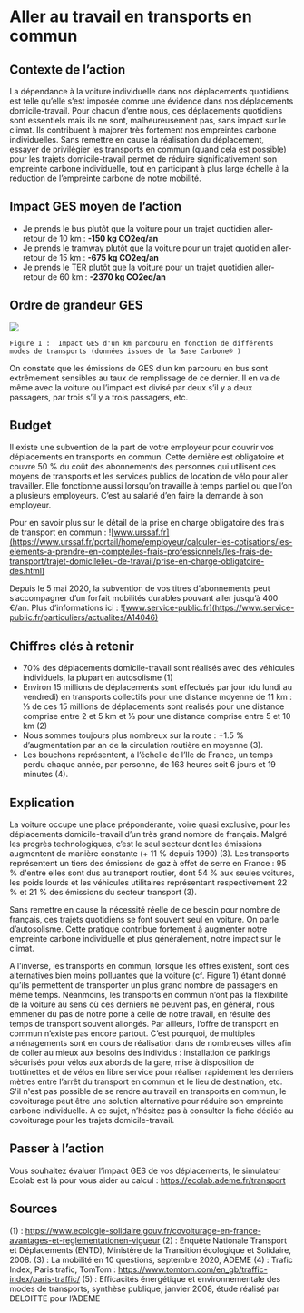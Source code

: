# Aller au travail en transports en commun

## Contexte de l’action
La dépendance à la voiture individuelle dans nos déplacements quotidiens est telle qu’elle s’est imposée comme une évidence dans nos déplacements domicile-travail. Pour chacun d’entre nous, ces déplacements quotidiens sont essentiels mais ils ne sont, malheureusement pas, sans impact sur le climat. Ils contribuent à majorer très fortement nos empreintes carbone individuelles. Sans remettre en cause la réalisation du déplacement, essayer de privilégier les transports en commun (quand cela est possible) pour les trajets domicile-travail permet de réduire significativement son empreinte carbone individuelle, tout en participant à plus large échelle à la réduction de l’empreinte carbone de notre mobilité. 


## Impact GES moyen de l’action
- Je prends le bus plutôt que la voiture pour un trajet quotidien aller-retour de 10 km : **-150 kg CO2eq/an**
- Je prends le tramway plutôt que la voiture pour un trajet quotidien aller-retour de 15 km : **-675 kg CO2eq/an**
- Je prends le TER plutôt que la voiture pour un trajet quotidien aller-retour de 60 km : **-2370 kg CO2eq/an**

## Ordre de grandeur GES 

![](https://www.associationbilancarbone.fr/wp-content/uploads/2020/12/transport-commun-fig1.jpg)

```Figure 1 :  Impact GES d'un km parcouru en fonction de différents modes de transports (données issues de la Base Carbone® )```

On constate que les émissions de GES d’un km parcouru en bus sont extrêmement sensibles au taux de remplissage de ce dernier. Il en va de même avec la voiture ou l’impact est divisé par deux s’il y a deux passagers, par trois s’il y a trois passagers, etc.

## Budget
Il existe une subvention de la part de votre employeur pour couvrir vos déplacements en transports en commun. Cette dernière est obligatoire et couvre 50 % du coût des abonnements des personnes qui utilisent ces moyens de transports et les services publics de location de vélo pour aller travailler. Elle fonctionne aussi lorsqu’on travaille à temps partiel ou que l’on a plusieurs employeurs. C’est au salarié d’en faire la demande à son employeur. 

Pour en savoir plus sur le détail de la prise en charge obligatoire des frais de transport en commun : ![www.urssaf.fr](https://www.urssaf.fr/portail/home/employeur/calculer-les-cotisations/les-elements-a-prendre-en-compte/les-frais-professionnels/les-frais-de-transport/trajet-domicilelieu-de-travail/prise-en-charge-obligatoire-des.html)

Depuis le 5 mai 2020, la subvention de vos titres d’abonnements peut s’accompagner d’un forfait mobilités durables pouvant aller jusqu’à 400 €/an. Plus d’informations ici : ![www.service-public.fr](https://www.service-public.fr/particuliers/actualites/A14046)

## Chiffres clés à retenir

- 70% des déplacements domicile-travail sont réalisés avec des véhicules individuels, la plupart en autosolisme (1)
- Environ 15 millions de déplacements sont effectués par jour (du lundi au vendredi) en transports collectifs pour une distance moyenne de 11 km :  ⅓ de ces 15 millions de déplacements sont réalisés pour une distance comprise entre 2 et 5 km et ⅓ pour une distance comprise entre 5 et 10 km (2)
- Nous sommes toujours plus nombreux sur la route : +1.5 % d’augmentation par an de la circulation routière en moyenne (3).
- Les bouchons représentent, à l’échelle de l’Ile de France, un temps perdu chaque année, par personne, de 163 heures soit 6 jours et 19 minutes (4).

## Explication
La voiture occupe une place prépondérante, voire quasi exclusive, pour les déplacements domicile-travail d’un très grand nombre de français. Malgré les progrès technologiques, c’est le seul secteur dont les émissions augmentent de manière constante (+ 11 % depuis 1990) (3). Les transports représentent un tiers des émissions de gaz à effet de serre en France : 95 % d'entre elles sont dus au transport routier, dont 54 % aux seules voitures, les poids lourds et les véhicules utilitaires représentant respectivement 22 % et 21 % des émissions du secteur transport (3).

Sans remettre en cause la nécessité réelle de ce besoin pour nombre de français, ces trajets quotidiens se font souvent seul en voiture. On parle d’autosolisme. Cette pratique contribue fortement à augmenter notre empreinte carbone individuelle et plus généralement, notre impact sur le climat. 

A l’inverse, les transports en commun, lorsque les offres existent, sont des alternatives bien moins polluantes que la voiture (cf. Figure 1) étant donné qu’ils permettent de transporter un plus grand nombre de passagers en même temps. Néanmoins, les transports en commun n’ont pas la flexibilité de la voiture au sens où ces derniers ne peuvent pas, en général, nous emmener du pas de notre porte à celle de notre travail, en résulte des temps de transport souvent allongés. Par ailleurs, l’offre de transport en commun n’existe pas encore partout. C’est pourquoi, de multiples aménagements sont en cours de réalisation dans de nombreuses villes afin de coller au mieux aux besoins des individus : installation de parkings sécurisés pour vélos aux abords de la gare, mise à disposition de trottinettes et de vélos en libre service pour réaliser rapidement les derniers mètres entre l’arrêt du transport en commun et le lieu de destination, etc. S'il n'est pas possible de se rendre au travail en transports en commun, le covoiturage peut être une solution alternative pour réduire son empreinte carbone individuelle. A ce sujet, n’hésitez pas à consulter la fiche dédiée au covoiturage pour les trajets domicile-travail.

## Passer à l’action
Vous souhaitez évaluer l’impact GES de vos déplacements, le simulateur Ecolab est là pour vous aider au calcul : https://ecolab.ademe.fr/transport 

## Sources
(1) : https://www.ecologie-solidaire.gouv.fr/covoiturage-en-france-avantages-et-reglementationen-vigueur
(2) : Enquête Nationale Transport et Déplacements (ENTD), Ministère de la Transition écologique et Solidaire, 2008.
(3) : La mobilité en 10 questions, septembre 2020, ADEME
(4) : Trafic Index, Paris trafic, TomTom : https://www.tomtom.com/en_gb/traffic-index/paris-traffic/
(5) : Efficacités énergétique et environnementale des modes de transports, synthèse publique, janvier 2008, étude réalisé par DELOITTE pour l’ADEME

